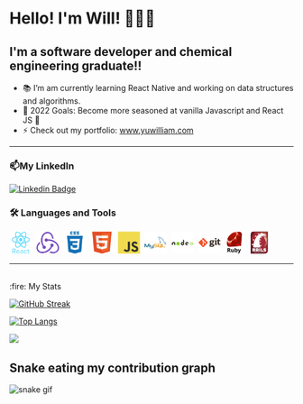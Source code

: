 # Hello! I'm Will! 👋👨‍💻

## I'm a software developer and chemical engineering graduate!!

- 📚 I’m am currently learning React Native and working on data structures and algorithms.
- 🥅 2022 Goals: Become more seasoned at vanilla Javascript and React JS 💪
- ⚡ Check out my portfolio: www.yuwilliam.com

------------------
### :mailbox:My LinkedIn 
[![Linkedin Badge](https://img.shields.io/badge/-Will&nbsp;Yu-blue?style=flat&logo=Linkedin&logoColor=white)](https://www.linkedin.com/in/will-yu-56b101a8/)
<img src="https://komarev.com/ghpvc/?username=wyu6609&style=flat-square&color=blue" alt=""/>



### :hammer_and_wrench: Languages and Tools 


  
  <div>
  <img src="https://github.com/devicons/devicon/blob/master/icons/react/react-original-wordmark.svg" title="React" alt="React" width="40" height="40"/>&nbsp;
  <img src="https://github.com/devicons/devicon/blob/master/icons/redux/redux-original.svg" title="Redux" alt="Redux " width="40" height="40"/>&nbsp;
  <img src="https://github.com/devicons/devicon/blob/master/icons/css3/css3-plain-wordmark.svg"  title="CSS3" alt="CSS" width="40" height="40"/>&nbsp;
  <img src="https://github.com/devicons/devicon/blob/master/icons/html5/html5-original.svg" title="HTML5" alt="HTML" width="40" height="40"/>&nbsp;
  <img src="https://github.com/devicons/devicon/blob/master/icons/javascript/javascript-original.svg" title="JavaScript" alt="JavaScript" width="40" height="40"/>&nbsp;
  <img src="https://github.com/devicons/devicon/blob/master/icons/mysql/mysql-original-wordmark.svg" title="MySQL"  alt="MySQL" width="40" height="40"/>&nbsp;
  <img src="https://github.com/devicons/devicon/blob/master/icons/nodejs/nodejs-original-wordmark.svg" title="NodeJS" alt="NodeJS" width="40" height="40"/>&nbsp;
  <img src="https://github.com/devicons/devicon/blob/master/icons/git/git-original-wordmark.svg" title="Git" **alt="Git" width="40" height="40"/>
  <img src="https://github.com/devicons/devicon/blob/master/icons/ruby/ruby-original-wordmark.svg" title="Ruby" **alt="Ruby" width="40" height="40"/>
  <img src="https://github.com/devicons/devicon/blob/master/icons/rails/rails-original-wordmark.svg" title="Rails" **alt="Rails" width="40" height="40"/>
 
</div>

------------------

<br />
:fire: My Stats  <br />


[![GitHub Streak](http://github-readme-streak-stats.herokuapp.com?user=wyu6609&theme=default)](https://git.io/streak-stats)

[![Top Langs](https://github-readme-stats.vercel.app/api/top-langs/?username=wyu6609&layout=compact&theme=default)](https://github.com/anuraghazra/github-readme-stats)

![](https://github-profile-summary-cards.vercel.app/api/cards/profile-details?username=wyu6609&theme=vue)

## Snake eating my contribution graph
![snake gif](https://github.com/wyu6609/wyu6609/blob/output/github-contribution-grid-snake.gif)

<!-- 
[![Will's GitHub stats](https://github-readme-stats.vercel.app/api?username=wyu6609)](https://github.com/wyu6609/github-readme-stats)
 -->
